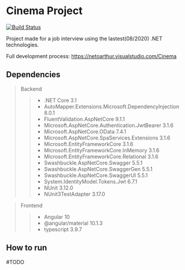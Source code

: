 # Cinema Project

[![Build Status](https://netoarthur.visualstudio.com/Cinema/_apis/build/status/Arthur-Neto.cinema-project?branchName=master)](https://netoarthur.visualstudio.com/Cinema/_build/latest?definitionId=6&branchName=master)

Project made for a job interview using the lastest(08/2020) .NET technologies.

Full development process: https://netoarthur.visualstudio.com/Cinema

## Dependencies

> Backend
>> * .NET Core 3.1
>> * AutoMapper.Extensions.Microsoft.DependencyInjection 8.0.1
>> * FluentValidation.AspNetCore 9.1.1
>> * Microsoft.AspNetCore.Authentication.JwtBearer 3.1.6
>> * Microsoft.AspNetCore.OData 7.4.1
>> * Microsoft.AspNetCore.SpaServices.Extensions 3.1.6
>> * Microsoft.EntityFrameworkCore 3.1.6
>> * Microsoft.EntityFrameworkCore.InMemory 3.1.6
>> * Microsoft.EntityFrameworkCore.Relational 3.1.6
>> * Swashbuckle.AspNetCore.Swagger 5.5.1
>> * Swashbuckle.AspNetCore.SwaggerGen 5.5.1
>> * Swashbuckle.AspNetCore.SwaggerUI 5.5.1
>> * System.IdentityModel.Tokens.Jwt 6.7.1
>> * NUnit 3.12.0
>> * NUnit3TestAdapter 3.17.0

> Frontend
>> * Angular 10
>> * @angular/material 10.1.3
>> * typescript 3.9.7

## How to run

#TODO
